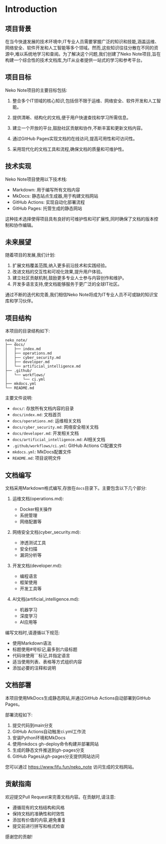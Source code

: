 # Introduction

## 项目背景

在当今快速发展的技术环境中,IT专业人员需要掌握广泛的知识和技能,涵盖运维、网络安全、软件开发和人工智能等多个领域。然而,这些知识往往分散在不同的资源中,难以系统地学习和查阅。为了解决这个问题,我们创建了Neko Note项目,旨在构建一个综合性的技术文档库,为IT从业者提供一站式的学习和参考平台。

## 项目目标

Neko Note项目的主要目标包括:

1. 整合多个IT领域的核心知识,包括但不限于运维、网络安全、软件开发和人工智能。

2. 提供清晰、结构化的文档,便于用户快速查找和学习所需信息。

3. 建立一个开放的平台,鼓励社区贡献和协作,不断丰富和更新文档内容。

4. 通过GitHub Pages实现文档的在线访问,提高可用性和可访问性。

5. 采用现代化的文档工具和流程,确保文档的质量和可维护性。

## 技术实现

Neko Note项目使用以下技术栈:

- Markdown: 用于编写所有文档内容
- MkDocs: 静态站点生成器,用于构建文档网站
- GitHub Actions: 实现自动化部署流程
- GitHub Pages: 托管生成的静态网站

这种技术选择使得项目具有良好的可维护性和可扩展性,同时确保了文档的版本控制和协作编辑。

## 未来展望

随着项目的发展,我们计划:

1. 扩展文档覆盖范围,纳入更多前沿技术和实践经验。
2. 改进文档的交互性和可视化效果,提升用户体验。
3. 建立社区贡献机制,鼓励更多专业人士参与内容创作和维护。
4. 开发多语言支持,使文档能够服务于更广泛的全球IT社区。

通过不断的迭代和完善,我们相信Neko Note将成为IT专业人员不可或缺的知识宝库和学习伙伴。

## 项目结构

本项目的目录结构如下:

```text
neko_note/
├── docs/
│   ├── index.md
│   ├── operations.md  
│   ├── cyber_security.md
│   ├── developer.md
│   └── artificial_intelligence.md
├── .github/
│   └── workflows/
│       └── ci.yml
├── mkdocs.yml
└── README.md
```

主要文件说明:

- `docs/`: 存放所有文档内容的目录
- `docs/index.md`: 文档首页
- `docs/operations.md`: 运维相关文档  
- `docs/cyber_security.md`: 网络安全相关文档
- `docs/developer.md`: 开发相关文档
- `docs/artificial_intelligence.md`: AI相关文档
- `.github/workflows/ci.yml`: GitHub Actions CI配置文件
- `mkdocs.yml`: MkDocs配置文件
- `README.md`: 项目说明文件

## 文档编写

文档采用Markdown格式编写,存放在`docs`目录下。主要包含以下几个部分:

1. 运维文档(operations.md):
   - Docker相关操作
   - 系统管理
   - 网络配置等

2. 网络安全文档(cyber_security.md):  
   - 渗透测试工具
   - 安全扫描
   - 漏洞分析等

3. 开发文档(developer.md):
   - 编程语言
   - 框架使用  
   - 开发工具等

4. AI文档(artificial_intelligence.md):
   - 机器学习
   - 深度学习
   - AI应用等

编写文档时,请遵循以下规范:

- 使用Markdown语法
- 标题使用#号标记,最多到六级标题
- 代码块使用```标记,并指定语言
- 适当使用列表、表格等方式组织内容
- 添加必要的注释和说明

## 文档部署

本项目使用MkDocs生成静态网站,并通过GitHub Actions自动部署到GitHub Pages。

部署流程如下:

1. 提交代码到main分支
2. GitHub Actions自动触发ci.yml工作流
3. 安装Python环境和MkDocs
4. 使用mkdocs gh-deploy命令构建并部署网站
5. 生成的静态文件推送到gh-pages分支
6. GitHub Pages从gh-pages分支提供网站访问

您可以通过 <https://www.fifu.fun/neko_note> 访问生成的文档网站。

## 贡献指南

欢迎提交Pull Request来完善文档内容。在贡献时,请注意:

- 遵循现有的文档结构和风格
- 保持文档的准确性和时效性
- 添加有价值的内容,避免重复
- 提交前进行拼写和格式检查

感谢您的贡献!
